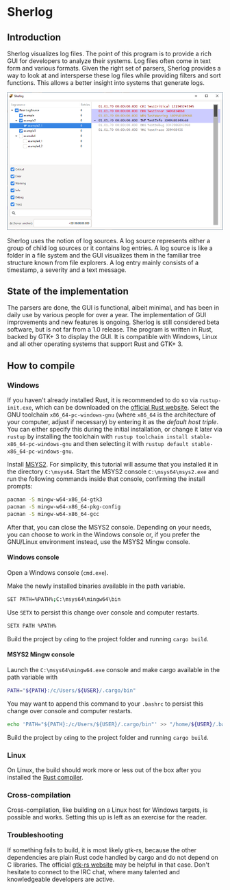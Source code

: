 # Sherlog

## Introduction

Sherlog visualizes log files. The point of this program is to provide a rich GUI for developers to analyze their systems. Log files often come in text form and various formats. Given the right set of parsers, Sherlog provides a way to look at and intersperse these log files while providing filters and sort functions. This allows a better insight into systems that generate logs.

![Sherlog GUI screenshot](/doc/sherlog_gui_screenshot.png)

Sherlog uses the notion of log sources. A log source represents either a group of child log sources or it contains log entries. A log source is like a folder in a file system and the GUI visualizes them in the familiar tree structure known from file explorers. A log entry mainly consists of a timestamp, a severity and a text message.

## State of the implementation

The parsers are done, the GUI is functional, albeit minimal, and has been in daily use by various people for over a year. The implementation of GUI improvements and new features is ongoing. Sherlog is still considered beta software, but is not far from a 1.0 release. The program is written in Rust, backed by GTK+ 3 to display the GUI. It is compatible with Windows, Linux and all other operating systems that support Rust and GTK+ 3.

## How to compile

### Windows

If you haven't already installed Rust, it is recommended to do so via `rustup-init.exe`, which can be downloaded on the [official Rust website](https://www.rust-lang.org/tools/install). Select the GNU toolchain `x86_64-pc-windows-gnu` (where `x86_64` is the architecture of your computer, adjust if necessary) by entering it as the *default host triple*. You can either specify this during the initial installation, or change it later via `rustup` by installing the toolchain with `rustup toolchain install stable-x86_64-pc-windows-gnu` and then selecting it with `rustup default stable-x86_64-pc-windows-gnu`.

Install [MSYS2](https://www.msys2.org/). For simplicity, this tutorial will assume that you installed it in the directory `C:\msys64`. Start the MSYS2 console `C:\msys64\msys2.exe` and run the following commands inside that console, confirming the install prompts:

```sh
pacman -S mingw-w64-x86_64-gtk3
pacman -S mingw-w64-x86_64-pkg-config
pacman -S mingw-w64-x86_64-gcc
```

After that, you can close the MSYS2 console. Depending on your needs, you can choose to work in the Windows console or, if you prefer the GNU/Linux environment instead, use the MSYS2 Mingw console.

#### Windows console

Open a Windows console (`cmd.exe`).

Make the newly installed binaries available in the path variable.

```sh
SET PATH=%PATH%;C:\msys64\mingw64\bin
```

Use `SETX` to persist this change over console and computer restarts.
```sh
SETX PATH %PATH%
```

Build the project by `cd`ing to the project folder and running `cargo build`.

#### MSYS2 Mingw console

Launch the `C:\msys64\mingw64.exe` console and make cargo available in the path variable with

```sh
PATH="${PATH}:/c/Users/${USER}/.cargo/bin"
```

You may want to append this command to your `.bashrc` to persist this change over console and computer restarts.

```sh
echo 'PATH="${PATH}:/c/Users/${USER}/.cargo/bin"' >> "/home/${USER}/.bashrc"
```

Build the project by `cd`ing to the project folder and running `cargo build`.

### Linux

On Linux, the build should work more or less out of the box after you installed the [Rust compiler](https://www.rust-lang.org/tools/install).

### Cross-compilation

Cross-compilation, like building on a Linux host for Windows targets, is possible and works. Setting this up is left as an exercise for the reader.

### Troubleshooting

If something fails to build, it is most likely gtk-rs, because the other dependencies are plain Rust code handled by cargo and do not depend on C libraries. The official [gtk-rs website](https://gtk-rs.org/) may be helpful in that case. Don't hesitate to connect to the IRC chat, where many talented and knowledgeable developers are active.
